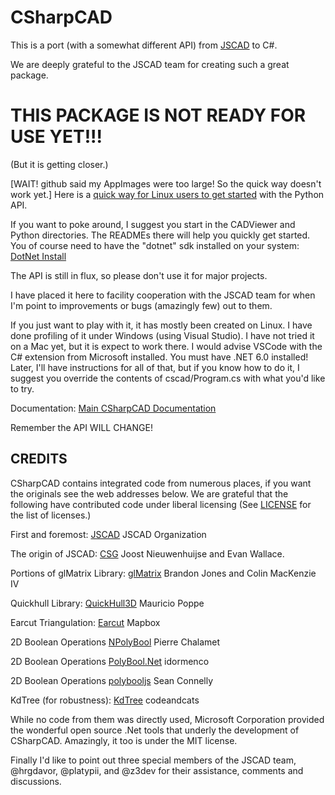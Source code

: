 # CSharpCAD

This is a port (with a somewhat different API) from [JSCAD](https://github.com/jscad/OpenJSCAD.org) to C#.

We are deeply grateful to the JSCAD team for creating such a great package.

# THIS PACKAGE IS NOT READY FOR USE YET!!!

(But it is getting closer.)

[WAIT! github said my AppImages were too large! So the quick way doesn't work yet.]
Here is a [quick way for Linux users to get started](https://github.com/briansturgill/CSharpCAD/tree/main/LinuxAppImages) with the Python API.

If you want to poke around, I suggest you start in the CADViewer and Python
directories. The READMEs there will help you quickly get started.
You of course need to have the "dotnet" sdk installed on your system: [DotNet Install](https://docs.microsoft.com/en-us/dotnet/core/install/)

The API is still in flux, so please don't use it for major projects.

I have placed it here to facility cooperation with the JSCAD team for
when I'm point to improvements or bugs (amazingly few) out to them.

If you just want to play with it, it has mostly been created on Linux.
I have done profiling of it under Windows (using Visual Studio).
I have not tried it on a Mac yet, but it is expect to work there.
I would advise VSCode with the C# extension from Microsoft installed.
You must have .NET 6.0 installed!
Later, I'll have instructions for all of that, but if you know how to
do it, I suggest you override the contents of cscad/Program.cs with
what you'd like to try.

Documentation:
[Main CSharpCAD Documentation](https://briansturgill.github.io/CSharpCAD/CSharpCADDocs.html)


Remember the API WILL CHANGE!

## CREDITS

CSharpCAD contains integrated code from numerous places, if you want the originals see the web addresses below. We are grateful that the following have contributed code under liberal licensing (See [LICENSE](https://github.com/briansturgill/CSharpCAD/blob/main/LICENSE.md) for the list of licenses.)

First and foremost: [JSCAD](https://github.com/jscad/OpenJSCAD.org) JSCAD Organization

The origin of JSCAD: [CSG](https://github.com/evanw/csg.js) Joost Nieuwenhuijse and Evan Wallace.

Portions of glMatrix Library: [glMatrix](https://github.com/toji/gl-matrix) Brandon Jones and Colin MacKenzie IV

Quickhull Library: [QuickHull3D](https://github.com/mauriciopoppe/quickhull3dopyright) Mauricio Poppe

Earcut Triangulation: [Earcut](https://github.com/mapbox/earcut) Mapbox

2D Boolean Operations [NPolyBool](https://github.com/pchalamet/NPolyBool) Pierre Chalamet

2D Boolean Operations [PolyBool.Net](https://github.com/idormenco/PolyBool.Net) idormenco

2D Boolean Operations [polybooljs](https://github.com/velipso/polybooljs) Sean Connelly

KdTree (for robustness): [KdTree](https://github.com/codeandcats/KdTree) codeandcats

While no code from them was directly used, Microsoft Corporation provided the wonderful open source .Net tools that underly the development of CSharpCAD. Amazingly, it too is under the MIT license.

Finally I'd like to point out three special members of the JSCAD team, @hrgdavor, @platypii, and @z3dev for their assistance, comments and discussions.
